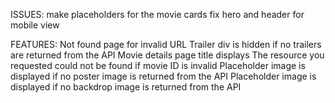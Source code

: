 ISSUES:
make placeholders for the movie cards
fix hero and header for mobile view

FEATURES:
Not found page for invalid URL
Trailer div is hidden if no trailers are returned from the API
Movie details page title displays The resource you requested could not be found if movie ID is invalid
Placeholder image is displayed if no poster image is returned from the API
Placeholder image is displayed if no backdrop image is returned from the API

